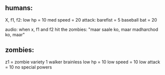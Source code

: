 humans:
----------
X, f1, f2:
low hp = 10
med speed = 20
attack:
barefist = 5
baseball bat = 20

audio:
when x, f1 and f2 hit the zombies:
"maar saale ko, maar madharchod ko, maar"



zombies:
----------
z1 = zombie variety 1
walker
brainless
low hp = 10
low speed = 10
low attack = 10
no special powers